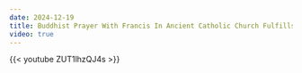 ```yaml
---
date: 2024-12-19
title: Buddhist Prayer With Francis In Ancient Catholic Church Fulfills Prophecy
video: true
---
```



{{< youtube ZUT1lhzQJ4s >}}
